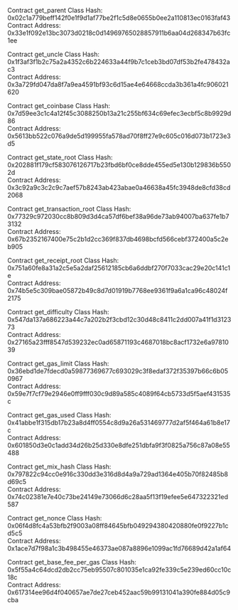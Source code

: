 Contract get_parent
Class Hash: 0x02c1a779beff142f0e1f9d1af77be2f1c5d8e0655b0ee2a110813ec0163faf43\
Contract Address: 0x33e1f092e13bc3073d0218c0d14969765028857911b6aa04d268347b63fc1ee

Contract get_uncle
Class Hash: 0x1f3af3f1b2c75a2a4352c6b224633a44f9b7c1ceb3bd07df53b2fe478432ac3\
Contract Address: 0x3a729fd047da8f7a9ea4591bf93c6d15ae4e64668ccda3b361a4fc906021620

Contract get_coinbase
Class Hash: 0x7d59ee3c1c4a12f45c3088250b13a21c255bf634c69efec3ecbf5c8b9929d86\
Contract Address: 0x5613bb522c076a9de5d199955fa578ad70f8ff27e9c605c016d073b1723e3d5

Contract get_state_root
Class Hash: 0x202881f179cf583076126717b23fbd6bf0ce8dde455ed5e130b129836b5502d\
Contract Address: 0x3c92a9c3c2c9c7aef57b8243ab423abae0a46638a45fc3948de8cfd38cd2068

Contract get_transaction_root
Class Hash: 0x77329c972030cc8b809d3d4ca57df6bef38a96de73ab94007ba637fe1b73132\
Contract Address: 0x67b2352167400e75c2b1d2cc369f837db4698bcfd566cebf372400a5c2eb905

Contract get_receipt_root
Class Hash: 0x751a60fe8a31a2c5e5a2daf25612185cb6a6ddbf270f7033cac29e20c141c1e\
Contract Address: 0x74b5e5c309bae05872b49c8d7d01919b7768ee9361f9a6a1ca96c48024f2175

Contract get_difficulty
Class Hash: 0x547da137a686223a44c7a202b2f3cbd12c30d48c8411c2dd007a41f1d312373\
Contract Address: 0x27165a23fff8547d539232ec0ad65871193c4687018bc8acf1732e6a9781039

Contract get_gas_limit
Class Hash: 0x36ebd1de7fdecd0a59877369677c693029c3f8edaf372f35397b66c6b050967\
Contract Address: 0x59e7f7cf79e2946e0ff9fff030c9d89a585c4089f64cb5733d5f5aef431535c

Contract get_gas_used
Class Hash: 0x41abbe1f315db17b23a8d4ff0554c8d9a26a531469777d2af5f464a61b8e17c\
Contract Address: 0x601850d3e0c1add34d26b25d330e8dfe251dbfa9f3f0825a756c87a08e55488

Contract get_mix_hash
Class Hash: 0x797822c94cc0e916c330dd3e316d8d4a9a729ad1364e405b70f82485b8d69c5\
Contract Address: 0x74c02381e7e40c73be24149e73066d6c28aa5f13f19efee5e647322321ed587

Contract get_nonce
Class Hash: 0x06f4d8fc4a53bfb2f9003a08ff84645bfb049294380420880fe0f9227b1cd5c5\
Contract Address: 0x1ace7d7f98a1c3b498455e46373ae087a8896e1099ac1fd76689d42a1af64

Contract get_base_fee_per_gas
Class Hash: 0x5f55a4c64dcd2db2cc75eb95507c801035e1ca92fe339c5e239ed60cc10c18c\
Contract Address: 0x617314ee96d4f040657ae7de27ceb452aac59b99131041a390fe884d05c9cba

